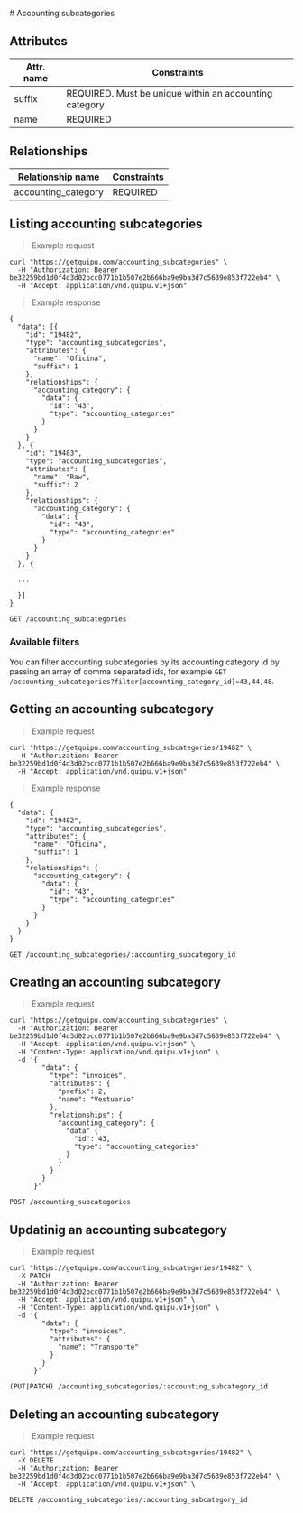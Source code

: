 #<a name="accounting-subcategories-section"></a> Accounting subcategories

## Attributes

Attr. name |  Constraints
---------- |  -----------
suffix | REQUIRED. Must be unique within an accounting category
name | REQUIRED

## Relationships

Relationship name | Constraints
----------------- | -----------
accounting_category | REQUIRED

## Listing accounting subcategories

> Example request

```shell
curl "https://getquipu.com/accounting_subcategories" \
  -H "Authorization: Bearer be32259bd1d0f4d3d02bcc0771b1b507e2b666ba9e9ba3d7c5639e853f722eb4" \
  -H "Accept: application/vnd.quipu.v1+json"
```

> Example response

```shell
{
  "data": [{
    "id": "19482",
    "type": "accounting_subcategories",
    "attributes": {
      "name": "Oficina",
      "suffix": 1
    },
    "relationships": {
      "accounting_category": {
        "data": {
          "id": "43",
          "type": "accounting_categories"
        }
      }
    }
  }, {
    "id": "19483",
    "type": "accounting_subcategories",
    "attributes": {
      "name": "Raw",
      "suffix": 2
    },
    "relationships": {
      "accounting_category": {
        "data": {
          "id": "43",
          "type": "accounting_categories"
        }
      }
    }
  }, {

  ...

  }]
}
```

`GET /accounting_subcategories`

### Available filters

You can filter accounting subcategories by its accounting category id by passing an array of comma separated ids, for example `GET /accounting_subcategories?filter[accounting_category_id]=43,44,48`.

## Getting an accounting subcategory

> Example request

```shell
curl "https://getquipu.com/accounting_subcategories/19482" \
  -H "Authorization: Bearer be32259bd1d0f4d3d02bcc0771b1b507e2b666ba9e9ba3d7c5639e853f722eb4" \
  -H "Accept: application/vnd.quipu.v1+json"
```

> Example response

```shell
{
  "data": {
    "id": "19482",
    "type": "accounting_subcategories",
    "attributes": {
      "name": "Oficina",
      "suffix": 1
    },
    "relationships": {
      "accounting_category": {
        "data": {
          "id": "43",
          "type": "accounting_categories"
        }
      }
    }
  }
}
```

`GET /accounting_subcategories/:accounting_subcategory_id`

## Creating an accounting subcategory

> Example request

```shell
curl "https://getquipu.com/accounting_subcategories" \
  -H "Authorization: Bearer be32259bd1d0f4d3d02bcc0771b1b507e2b666ba9e9ba3d7c5639e853f722eb4" \
  -H "Accept: application/vnd.quipu.v1+json" \
  -H "Content-Type: application/vnd.quipu.v1+json" \
  -d '{
        "data": {
          "type": "invoices",
          "attributes": {
            "prefix": 2,
            "name": "Vestuario"
          },
          "relationships": {
            "accounting_category": {
              "data" {
                "id": 43,
                "type": "accounting_categories"
              }
            }
          }
        }
      }'
```

`POST /accounting_subcategories`

## Updatinig an accounting subcategory

> Example request

```shell
curl "https://getquipu.com/accounting_subcategories/19482" \
  -X PATCH
  -H "Authorization: Bearer be32259bd1d0f4d3d02bcc0771b1b507e2b666ba9e9ba3d7c5639e853f722eb4" \
  -H "Accept: application/vnd.quipu.v1+json" \
  -H "Content-Type: application/vnd.quipu.v1+json" \
  -d '{
        "data": {
          "type": "invoices",
          "attributes": {
            "name": "Transporte"
          }
        }
      }'
```

`(PUT|PATCH) /accounting_subcategories/:accounting_subcategory_id`

## Deleting an accounting subcategory

> Example request

```shell
curl "https://getquipu.com/accounting_subcategories/19482" \
  -X DELETE
  -H "Authorization: Bearer be32259bd1d0f4d3d02bcc0771b1b507e2b666ba9e9ba3d7c5639e853f722eb4" \
  -H "Accept: application/vnd.quipu.v1+json" \
```

`DELETE /accounting_subcategories/:accounting_subcategory_id`

